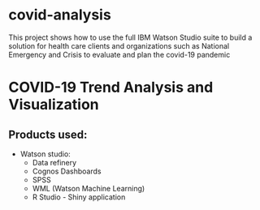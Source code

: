 # covid-analysis
This project shows how to use the full IBM Watson Studio suite to build a solution for health care clients and organizations such as National Emergency and Crisis to evaluate and plan the covid-19 pandemic

# COVID-19 Trend Analysis and Visualization


## Products used: 
- Watson studio: 
  - Data refinery 
  - Cognos Dashboards 
  - SPSS
  - WML (Watson Machine Learning) 
  - R Studio - Shiny application
